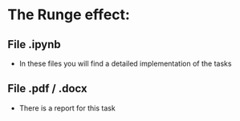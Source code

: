 # The Runge effect:

## File .ipynb
+ In these files you will find a detailed implementation of the tasks

## File .pdf / .docx
+ There is a report for this task
